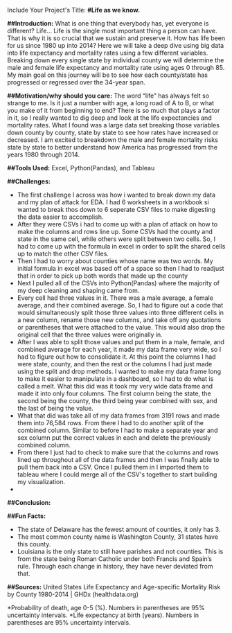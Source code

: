 Include Your Project's Title: 
**#Life as we know.**

**##Introduction:**
What is one thing that everybody has, yet everyone is different? 
Life… Life is the single most important thing a person can have. That is 
why it is so crucial that we sustain and preserve it. How has life been 
for us since 1980 up into 2014? Here we will take a deep dive using big 
data into life expectancy and mortality rates using a few different 
variables. Breaking down every single state by individual county we will 
determine the male and female life expectancy and mortality rate using ages 
0 through 85. My main goal on this journey will be to see how each 
county/state has progressed or regressed over the 34-year span. 


**##Motivation/why should you care:**
The word “life” has always felt so strange to me. Is it just a number with 
age, a long road of A to B, or what you make of it from beginning to end? 
There is so much that plays a factor in it, so I really wanted to dig deep
and look at the life expectancies and mortality rates. What I found was a 
large data set breaking those variables down county by county, state by 
state to see how rates have increased or decreased. I am excited to
breakdown the male and female mortality risks state by state to better
understand how America has progressed from the years 1980 through 2014.

**##Tools Used:**
Excel, Python(Pandas), and Tableau


**##Challenges:** 
- The first challenge I across was how i wanted to break down my data and my 
plan of attack for EDA. I had 6 worksheets in a workbook si wanted to break 
thos down to 6 seperate CSV files to make digesting the data easier to
accomplish.
- After they were CSVs i had to come up with a plan of attack on how to make
the columns and rows line up. Some CSVs had the county and state in the 
same cell, while others were split between two cells. So, I had to come 
up with the formula in excel in order to split the shared cells up to
match the other CSV files.
- Then I had to worry about counties whose name was two words. My initial
 formula in excel was based off of a space so then I had to readjust that
 in order to pick up both words that made up the county
- Next I pulled all of the CSVs into Python(Pandas) where the majority
 of my deep cleaning and shaping came from.
- Every cell had three values in it. There was a male average, a female
average, and their combined average. So, I had to figure out a code 
that would simultaneously split those three values into three different
cells in a new column, rename those new columns, and take off any 
quotations or parentheses that were attached to the value. This would 
also drop the original cell that the three values were originally in.
- After I was able to split those values and put them in a male, female,
and combined average for each year, it made my data frame very wide, so I
had to figure out how to consolidate it. At this point the columns I had 
were state, county, and then the rest or the columns I had just made using 
the split and drop methods. I wanted to make my data frame long to make it 
easier to manipulate in a dashboard, so I had to do what is called a melt. 
What this did was it took my very wide data frame and made it into only four 
columns. The first column being the state, the second being the county, the 
third being year combined with sex, and the last of being the value.
- What that did was take all of my data frames from 3191 rows 
and made them into 76,584 rows. From there I had to do another 
split of the combined column. Similar to before I had to make a separate
year and sex column put the correct values in each and delete the previously
combined column.
- From there I just had to check to make sure that the columns and rows 
lined up throughout all of the data frames and then I was finally able to 
pull them back into a CSV. Once I pulled them in I imported them to tableau 
where I could merge all of the CSV's together to start building my 
visualization.
-

**##Conclusion:**


**##Fun Facts:**
- The state of Delaware has the fewest amount of counties, it only has 3.
- The most common county name is Washington County, 31 states have this county.
- Louisiana is the only state to still have parishes and not counties. This is 
from the state being Roman Catholic under both Francis and Spain’s rule.
Through each change in history, they have never deviated from that.

**##Sources:**
United States Life Expectancy and Age-specific Mortality Risk by County 1980-2014 | GHDx (healthdata.org)




 

*Probability of death, age 0-5 (%). Numbers in parentheses are 95% uncertainty intervals.
*Life expectancy at birth (years). Numbers in parentheses are 95% uncertainty intervals.

